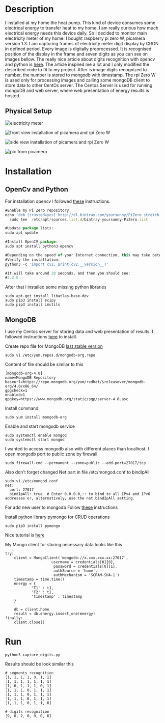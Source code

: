 # Description

I installed at my home the heat pump. This kind of device consumes some electrical energy to transfer heat to my home. I am really curious how much electrical energy needs this device daily. So I decided to monitor main electricity meter of my home. I bought raspberry pi zero W, picamera version 1.3. I am capturing frames of electricity meter digit display by CRON in defined period. Every image is digitally preprocessed. It is recognised position of the display in the frame and seven digits as you can see on images bellow.
The really nice article about digits recognition with opencv and python is [here](https://www.pyimagesearch.com/2017/02/13/recognizing-digits-with-opencv-and-python/). The article inspired me a lot and I only modified the described code to fit to my project. After is image digits recognized to number, the number is stored to mongodb with timestamp. The rpi Zero W is used only for processing images and calling some mongoDB client to store data to other CentOs server. The Centos Server is used for running mongoDB and web server, where web presentation of energy results is hosted.   

## Physical Setup
<p align="left"> <img title="electricity meter" src="images/image001.jpg" alt="electricity meter"></p>
<p align="left"> <img title="front view installation of picamera and rpi Zero W" src="images/IMG-3604.jpg" alt="front view installation of picamera and rpi Zero W"></p>
<p align="left"> <img title="side view installation of picamera and rpi Zero W" src="images/IMG_3602.jpg" alt="side view installation of picamera and rpi Zero W"></p>
<p align="left"> <img title="pic from picamera" src="images/test6.jpg" alt="pic from picamera"></p>

# Installation

## OpenCv and Python
For installation opencv I followed [these](https://yoursunny.com/t/2018/install-OpenCV3-PiZero/) instructions.

```javascript
#Enable my Pi Zero repository:
echo 'deb [trusted=yes] http://dl.bintray.com/yoursunny/PiZero stretch-backports main' |\
  sudo tee  /etc/apt/sources.list.d/bintray-yoursunny-PiZero.list

#Update package lists:
sudo apt update

#Install OpenCV package:
sudo apt install python3-opencv

#Depending on the speed of your Internet connection, this may take between 15 and 30 minutes.
#Verify the installation:
python3 -c 'import cv2; print(cv2.__version__)'

#It will take around 30 seconds, and then you should see:
#3.2.0
```
After that I installed some missing python libraries 
```
sudo apt-get install libatlas-base-dev
sudo pip3 install scipy
sudo pip3 install imutils
```
## MongoDB
I use my Centos server for storing data and web presentation of results. I followed instructions [here](https://www.digitalocean.com/community/tutorials/how-to-install-mongodb-on-centos-7) to install.

Create repo file for MongoDB [last stable version]() 
```
sudo vi /etc/yum.repos.d/mongodb-org.repo
```
Content of file should be similar to this
```
[mongodb-org-4.0]
name=MongoDB Repository
baseurl=https://repo.mongodb.org/yum/redhat/$releasever/mongodb-org/4.0/x86_64/
gpgcheck=1
enabled=1
gpgkey=https://www.mongodb.org/static/pgp/server-4.0.asc
```
Install command

```
sudo yum install mongodb-org
```
Enable and start mongodb service
```
sudo systemctl enable mongod
sudo systemctl start mongod
```
I wanted to access mongodb also with different places than localhost.
I open mongodb port to public zone by firewall

```
sudo firewall-cmd --permanent --zone=public --add-port=27017/tcp
```
Also don't forget changed Net part in file /etc/mongod.conf to bindIpAll
```
sudo vi /etc/mongod.conf
net:
  port: 27017
  bindIpAll: true  # Enter 0.0.0.0,:: to bind to all IPv4 and IPv6 addresses or, alternatively, use the net.bindIpAll setting.
```
For add new user to mongodb Follow [these](https://docs.mongodb.com/manual/reference/method/db.createUser/#db.createUser) instructions

Install python library pymongo for CRUD operations
```
sudo pip3 install pymongo
```
Nice tutorial is [here](https://www.mongodb.com/blog/post/getting-started-with-python-and-mongodb)

My Mongo client for storing necessary data looks like this
```
try:
	client = MongoClient('mongodb://x.xxx.xxx.xx:27017',
                     username = credentials[0][0],
                      password = credentials[0][1],
                      authSource = 'home',
                      authMechanism = 'SCRAM-SHA-1')
	timestamp = time.time()
	energy = {
        	'T1' : t1,
        	'T2' : t2,
        	'timestamp' : timestamp
	}

	db = client.home
	result = db.energy.insert_one(energy)
finally:
	client.close()
```

# Run

```
python3 capture_digits.py
```

Results should be look similar this

```
# segments recognition
[1, 1, 1, 1, 0, 1, 1]
[1, 1, 1, 1, 1, 1, 1]
[1, 0, 1, 1, 1, 0, 1]
[1, 1, 1, 0, 1, 1, 1]
[1, 1, 1, 0, 1, 1, 1]
[1, 1, 1, 0, 1, 1, 1]
[1, 1, 1, 0, 1, 1, 0]

# digits recognition
[9, 8, 2, 0, 0, 0, 0]
```


